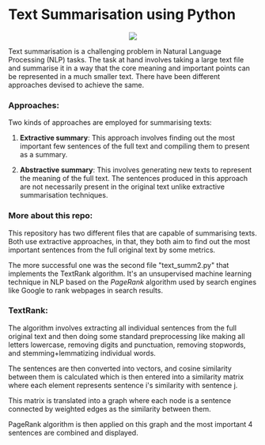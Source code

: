 # Text Summarisation using Python

<p align = "center">
<a href = "www.python.org">
<img src = "http://ForTheBadge.com/images/badges/made-with-python.svg">
</a>
</p>


Text summarisation is a challenging problem in Natural Language Processing (NLP) tasks. The task at hand involves taking a large text file and summarise it in a way that the core meaning and important points can be represented in a much smaller text. There have been different approaches devised to achieve the same.

### Approaches:

Two kinds of approaches are employed for summarising texts:
1. **Extractive summary**: This approach involves finding out the most important few sentences of the full text and compiling them to present as a summary.

2. **Abstractive summary**: This involves generating new texts to represent the meaning of the full text. The sentences produced in this approach are not necessarily present in the original text unlike extractive summarisation techniques.

### More about this repo:
This repository has two different files that are capable of summarising texts. Both use extractive approaches, in that, they both aim to find out the most important sentences from the full original text by some metrics. 

The more successful one was the second file "text_summ2.py" that implements the TextRank algorithm. It's an unsupervised machine learning technique in NLP based on the *PageRank* algorithm used by search engines like Google to rank webpages in search results.

### TextRank:
The algorithm involves extracting all individual sentences from the full original text and then doing some standard preprocessing like making all letters lowercase, removing digits and punctuation, removing stopwords, and stemming+lemmatizing individual words.

The sentences are then converted into vectors, and cosine similarity between them is calculated which is then entered into a similarity matrix where each element represents sentence i's similarity with sentence j.

This matrix is translated into a graph where each node is a sentence connected by weighted edges as the similarity between them.

PageRank algorithm is then applied on this graph and the most important 4 sentences are combined and displayed.
